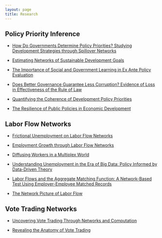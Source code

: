 ```yaml
---
layout: page
title: Research
---
```


## Policy Priority Inference

* <a target="_blank" rel="noopener noreferrer" href="https://arxiv.org/abs/1902.00432">How Do Governments Determine Policy Priorities? Studying Development Strategies through Spillover Networks</a>
  
* <a target="_blank" rel="noopener noreferrer" href="http://dx.doi.org/10.2139/ssrn.3385362 ">Estimating Networks of Sustainable Development Goals</a>

* <a target="_blank" rel="noopener noreferrer" href="https://arxiv.org/abs/1902.00429">The Importance of Social and Government Learning in Ex Ante Policy Evaluation</a>

* <a target="_blank" rel="noopener noreferrer" href="https://arxiv.org/abs/1902.00428">Does Better Governance Guarantee Less Corruption? Evidence of Loss in Effectiveness of the Rule of Law</a>

* <a target="_blank" rel="noopener noreferrer" href="https://arxiv.org/abs/1902.00430">Quantifying the Coherence of Development Policy Priorities</a>

* <a target="_blank" rel="noopener noreferrer" href="https://doi.org/10.1155/2018/9672849">The Resilience of Public Policies in Economic Development</a>


## Labor Flow Networks

* <a target="_blank" rel="noopener noreferrer" href="https://arxiv.org/abs/1903.04954">Frictional Unemployment on Labor Flow Networks</a>

* <a target="_blank" rel="noopener noreferrer" href="https://doi.org/10.1371/journal.pone.0060808">Employment Growth through Labor Flow Networks</a>

* <a target="_blank" rel="noopener noreferrer" href="http://dx.doi.org/10.2139/ssrn.3056730">Diffusing Workers in a Multiplex World</a>

* <a target="_blank" rel="noopener noreferrer" href="http://dx.doi.org/10.2139/ssrn.2716264">Understanding Unemployment in the Era of Big Data: Policy Informed by Data-Driven Theory</a>

* <a target="_blank" rel="noopener noreferrer" href="http://dx.doi.org/10.2139/ssrn.2631580">Labor Flows and the Aggregate Matching Function: A Network-Based Test Using Employer-Employee Matched Records</a>

* <a target="_blank" rel="noopener noreferrer" href="http://dx.doi.org/10.2139/ssrn.2631542 ">The Network Picture of Labor Flow</a>


## Vote Trading Networks

* <a target="_blank" rel="noopener noreferrer" href="http://dx.doi.org/10.2139/ssrn.3047871">Uncovering Vote Trading Through Networks and Computation</a>

* <a target="_blank" rel="noopener noreferrer" href="http://dx.doi.org/10.2139/ssrn.2864445 ">Revealing the Anatomy of Vote Trading</a>

